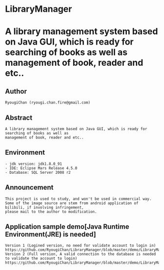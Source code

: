 # LibraryManager
A library management system based on Java GUI, which is ready for searching of books as well as management of book, reader and etc..
==============================================
## Author
    RyougiChan (ryougi.chan.fire@gmail.com)
## Abstract
    A library management system based on Java GUI, which is ready for searching of books as well as 
    management of book, reader and etc..
## Environment
    - jdk version: jdk1.8.0_91
    - IDE: Eclipse Mars Release 4.5.0
    - Database: SQL Server 2008 r2
## Announcement
    This project is used to study, and won't be used in commercial way.
    Some of the image source are stem from android application of bilibili, if involving infringement, 
    please mail to the author to modification.
## Application sample demo[Java Runtime Environment(JRE) is needed]
    Version 1 (Logined version, no need for validate account to login in)
    https://github.com/RyougiChan/LibraryManager/blob/master/demo/LibraryManager.jar
    Version 2 (Full version, A valid connection to the database is needed to validate the account to login)
    https://github.com/RyougiChan/LibraryManager/blob/master/demo/LibraryManager_logined.jar